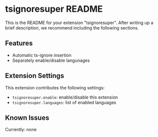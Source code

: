 # tsignoresuper README

This is the README for your extension "tsignoresuper". After writing up a brief description, we recommend including the following sections.

## Features

* Automatic ts-ignore insertion
* Separately enable/disable langunages

## Extension Settings

This extension contributes the following settings:

* `tsignoresuper.enable`: enable/disable this extension
* `tsignoresuper.languages`: list of enabled languages

## Known Issues

Currently: none
